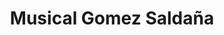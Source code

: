 ---
title: "Musical Gomez Saldaña"
url: /sevilla/musical-gomez-saldana/
shop: instrumento musical
---
